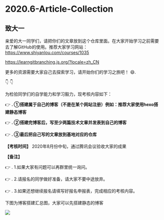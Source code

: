 # 2020.6-Article-Collection

## 致大一

亲爱的大一同学们，请把你们的文章放到这个仓库里面。在大家开始学习之前需要去了解GitHub的使用。推荐大家学习网站：https://www.shiyanlou.com/courses/1035

https://learngitbranching.js.org/?locale=zh_CN

更多的资源需要大家自己去探索学习，请开始你们的学习之旅吧！  :smile:.

:point_down:         	   :point_down:

为检验同学们的自学能力和学习毅力，现考核内容如下：

   
:point_right:    **. ①搭建属于自己的博客（不是在某个网站注册）例如：推荐大家使用hexo搭建静态博客**

:point_right:    **. ②搭建完博客后，写至少两篇技术文章并发表到自己的博客**

:point_right:    **. ③最后把自己写的文章放到基地对应的仓库**

**【考核时间】** 2020年8月份中旬，通过腾讯会议验收大家的成果

**【备注】**

:point_right:    . 1.如果大家有问题可以再群里统一询问。

:point_right:    . 2.请报名的同学做好准备，请大家不要中途放弃。

:point_right:    . 3.如果还想继续报名请填写好报名申报表，完成相应的考核内容。

下图为博客搭建汇总图，大家可以先搭建静态的博客

![](https://img.vim-cn.com/f9/975cc8edad012fd6bb712fdbbc2d311d5309a4.png)



